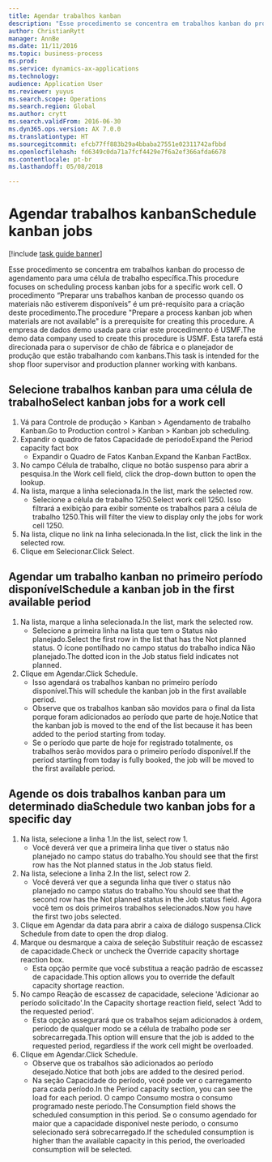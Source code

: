 ```yaml
--- 
title: Agendar trabalhos kanban
description: "Esse procedimento se concentra em trabalhos kanban do processo de agendamento para uma célula de trabalho específica."
author: ChristianRytt
manager: AnnBe
ms.date: 11/11/2016
ms.topic: business-process
ms.prod: 
ms.service: dynamics-ax-applications
ms.technology: 
audience: Application User
ms.reviewer: yuyus
ms.search.scope: Operations
ms.search.region: Global
ms.author: crytt
ms.search.validFrom: 2016-06-30
ms.dyn365.ops.version: AX 7.0.0
ms.translationtype: HT
ms.sourcegitcommit: efcb77ff883b29a4bbaba27551e02311742afbbd
ms.openlocfilehash: fd6349c0da71a7fcf4429e7f6a2ef366afda6678
ms.contentlocale: pt-br
ms.lasthandoff: 05/08/2018

---
```

# <a name="schedule-kanban-jobs"></a><span data-ttu-id="ac8da-103">Agendar trabalhos kanban</span><span class="sxs-lookup"><span data-stu-id="ac8da-103">Schedule kanban jobs</span></span>

[!include [task guide banner](../../includes/task-guide-banner.md)]

<span data-ttu-id="ac8da-104">Esse procedimento se concentra em trabalhos kanban do processo de agendamento para uma célula de trabalho específica.</span><span class="sxs-lookup"><span data-stu-id="ac8da-104">This procedure focuses on scheduling process kanban jobs for a specific work cell.</span></span> <span data-ttu-id="ac8da-105">O procedimento “Preparar uns trabalhos kanban de processo quando os materiais não estiverem disponíveis” é um pré-requisito para a criação deste procedimento.</span><span class="sxs-lookup"><span data-stu-id="ac8da-105">The procedure "Prepare a process kanban job when materials are not available" is a prerequisite for creating this procedure.</span></span> <span data-ttu-id="ac8da-106">A empresa de dados demo usada para criar este procedimento é USMF.</span><span class="sxs-lookup"><span data-stu-id="ac8da-106">The demo data company used to create this procedure is USMF.</span></span> <span data-ttu-id="ac8da-107">Esta tarefa está direcionada para o supervisor de chão de fábrica e o planejador de produção que estão trabalhando com kanbans.</span><span class="sxs-lookup"><span data-stu-id="ac8da-107">This task is intended for the shop floor supervisor and production planner working with kanbans.</span></span>


## <a name="select-kanban-jobs-for-a-work-cell"></a><span data-ttu-id="ac8da-108">Selecione trabalhos kanban para uma célula de trabalho</span><span class="sxs-lookup"><span data-stu-id="ac8da-108">Select kanban jobs for a work cell</span></span>
1. <span data-ttu-id="ac8da-109">Vá para Controle de produção > Kanban > Agendamento de trabalho Kanban.</span><span class="sxs-lookup"><span data-stu-id="ac8da-109">Go to Production control > Kanban > Kanban job scheduling.</span></span>
2. <span data-ttu-id="ac8da-110">Expandir o quadro de fatos Capacidade de período</span><span class="sxs-lookup"><span data-stu-id="ac8da-110">Expand the Period capacity fact box</span></span>
    * <span data-ttu-id="ac8da-111">Expandir o Quadro de Fatos Kanban.</span><span class="sxs-lookup"><span data-stu-id="ac8da-111">Expand the Kanban FactBox.</span></span>  
3. <span data-ttu-id="ac8da-112">No campo Célula de trabalho, clique no botão suspenso para abrir a pesquisa.</span><span class="sxs-lookup"><span data-stu-id="ac8da-112">In the Work cell field, click the drop-down button to open the lookup.</span></span>
4. <span data-ttu-id="ac8da-113">Na lista, marque a linha selecionada.</span><span class="sxs-lookup"><span data-stu-id="ac8da-113">In the list, mark the selected row.</span></span>
    * <span data-ttu-id="ac8da-114">Selecione a célula de trabalho 1250.</span><span class="sxs-lookup"><span data-stu-id="ac8da-114">Select work cell 1250.</span></span> <span data-ttu-id="ac8da-115">Isso filtrará a exibição para exibir somente os trabalhos para a célula de trabalho 1250.</span><span class="sxs-lookup"><span data-stu-id="ac8da-115">This will filter the view to display only the jobs for work cell 1250.</span></span>  
5. <span data-ttu-id="ac8da-116">Na lista, clique no link na linha selecionada.</span><span class="sxs-lookup"><span data-stu-id="ac8da-116">In the list, click the link in the selected row.</span></span>
6. <span data-ttu-id="ac8da-117">Clique em Selecionar.</span><span class="sxs-lookup"><span data-stu-id="ac8da-117">Click Select.</span></span>

## <a name="schedule-a-kanban-job-in-the-first-available-period"></a><span data-ttu-id="ac8da-118">Agendar um trabalho kanban no primeiro período disponível</span><span class="sxs-lookup"><span data-stu-id="ac8da-118">Schedule a kanban job in the first available period</span></span>
1. <span data-ttu-id="ac8da-119">Na lista, marque a linha selecionada.</span><span class="sxs-lookup"><span data-stu-id="ac8da-119">In the list, mark the selected row.</span></span>
    * <span data-ttu-id="ac8da-120">Selecione a primeira linha na lista que tem o Status não planejado.</span><span class="sxs-lookup"><span data-stu-id="ac8da-120">Select the first row in the list that has the Not planned status.</span></span> <span data-ttu-id="ac8da-121">O ícone pontilhado no campo status do trabalho indica Não planejado.</span><span class="sxs-lookup"><span data-stu-id="ac8da-121">The dotted icon in the Job status field indicates not planned.</span></span>  
2. <span data-ttu-id="ac8da-122">Clique em Agendar.</span><span class="sxs-lookup"><span data-stu-id="ac8da-122">Click Schedule.</span></span>
    * <span data-ttu-id="ac8da-123">Isso agendará os trabalhos kanban no primeiro período disponível.</span><span class="sxs-lookup"><span data-stu-id="ac8da-123">This will schedule the kanban job in the first available period.</span></span>  
    * <span data-ttu-id="ac8da-124">Observe que os trabalhos kanban são movidos para o final da lista porque foram adicionados ao período que parte de hoje.</span><span class="sxs-lookup"><span data-stu-id="ac8da-124">Notice that the kanban job is moved to the end of the list because it has been added to the period starting from today.</span></span>  
    * <span data-ttu-id="ac8da-125">Se o período que parte de hoje for registrado totalmente, os trabalhos serão movidos para o primeiro período disponível.</span><span class="sxs-lookup"><span data-stu-id="ac8da-125">If the period starting from today is fully booked, the job will be moved to the first available period.</span></span>  

## <a name="schedule-two-kanban-jobs-for-a-specific-day"></a><span data-ttu-id="ac8da-126">Agende os dois trabalhos kanban para um determinado dia</span><span class="sxs-lookup"><span data-stu-id="ac8da-126">Schedule two kanban jobs for a specific day</span></span>
1. <span data-ttu-id="ac8da-127">Na lista, selecione a linha 1.</span><span class="sxs-lookup"><span data-stu-id="ac8da-127">In the list, select row 1.</span></span>
    * <span data-ttu-id="ac8da-128">Você deverá ver que a primeira linha que tiver o status não planejado no campo status do trabalho.</span><span class="sxs-lookup"><span data-stu-id="ac8da-128">You should see that the first row has the Not planned status in the Job status field.</span></span>  
2. <span data-ttu-id="ac8da-129">Na lista, selecione a linha 2.</span><span class="sxs-lookup"><span data-stu-id="ac8da-129">In the list, select row 2.</span></span>
    * <span data-ttu-id="ac8da-130">Você deverá ver que a segunda linha que tiver o status não planejado no campo status do trabalho.</span><span class="sxs-lookup"><span data-stu-id="ac8da-130">You should see that the second row has the Not planned status in the Job status field.</span></span> <span data-ttu-id="ac8da-131">Agora você tem os dois primeiros trabalhos selecionados.</span><span class="sxs-lookup"><span data-stu-id="ac8da-131">Now you have the first two jobs selected.</span></span>  
3. <span data-ttu-id="ac8da-132">Clique em Agendar da data para abrir a caixa de diálogo suspensa.</span><span class="sxs-lookup"><span data-stu-id="ac8da-132">Click Schedule from date to open the drop dialog.</span></span>
4. <span data-ttu-id="ac8da-133">Marque ou desmarque a caixa de seleção Substituir reação de escassez de capacidade.</span><span class="sxs-lookup"><span data-stu-id="ac8da-133">Check or uncheck the Override capacity shortage reaction box.</span></span>
    * <span data-ttu-id="ac8da-134">Esta opção permite que você substitua a reação padrão de escassez de capacidade.</span><span class="sxs-lookup"><span data-stu-id="ac8da-134">This option allows you to override the default capacity shortage reaction.</span></span>  
5. <span data-ttu-id="ac8da-135">No campo Reação de escassez de capacidade, selecione 'Adicionar ao período solicitado'.</span><span class="sxs-lookup"><span data-stu-id="ac8da-135">In the Capacity shortage reaction field, select 'Add to the requested period'.</span></span>
    * <span data-ttu-id="ac8da-136">Esta opção assegurará que os trabalhos sejam adicionados à ordem, período de qualquer modo se a célula de trabalho pode ser sobrecarregada.</span><span class="sxs-lookup"><span data-stu-id="ac8da-136">This option will ensure that the job is added to the requested period, regardless if the work cell might be overloaded.</span></span>  
6. <span data-ttu-id="ac8da-137">Clique em Agendar.</span><span class="sxs-lookup"><span data-stu-id="ac8da-137">Click Schedule.</span></span>
    * <span data-ttu-id="ac8da-138">Observe que os trabalhos são adicionados ao período desejado.</span><span class="sxs-lookup"><span data-stu-id="ac8da-138">Notice that both jobs are added to the desired period.</span></span>  
    * <span data-ttu-id="ac8da-139">Na seção Capacidade do período, você pode ver o carregamento para cada período.</span><span class="sxs-lookup"><span data-stu-id="ac8da-139">In the Period capacity section, you can see the load for each period.</span></span> <span data-ttu-id="ac8da-140">O campo Consumo mostra o consumo programado neste período.</span><span class="sxs-lookup"><span data-stu-id="ac8da-140">The Consumption field shows the scheduled consumption in this period.</span></span> <span data-ttu-id="ac8da-141">Se o consumo agendado for maior que a capacidade disponível neste período, o consumo selecionado será sobrecarregado.</span><span class="sxs-lookup"><span data-stu-id="ac8da-141">If the scheduled consumption is higher than the available capacity in this period, the overloaded consumption will be selected.</span></span>  


